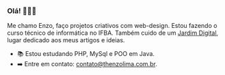 ### Olá! 👋👋👋
Me chamo Enzo, faço projetos criativos com web-design. Estou fazendo o curso técnico de informática no IFBA. Também cuido de um [Jardim Digital](https://jardim.thenzolima.com.br/), lugar dedicado aos meus artigos e ideias.

- 📚 Estou estudando PHP, MySql e POO em Java.
- ➡️ Entre em contato: [contato@thenzolima.com.br](mailto:contato@thenzolima.com.br).
